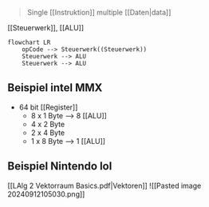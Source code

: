 > Single [[Instruktion]] multiple [[Daten|data]]

[[Steuerwerk]], [[ALU]]
```mermaid
flowchart LR
	opCode --> Steuerwerk((Steuerwerk))
	Steuerwerk --> ALU
	Steuerwerk --> ALU
```

## Beispiel intel MMX
- 64 bit [[Register]]
	- 8 x 1 Byte --> 8 [[ALU]]
	- 4 x 2 Byte
	- 2 x 4 Byte
	- 1 x 8 Byte --> 1 [[ALU]]

## Beispiel Nintendo lol
[[LAlg 2 Vektorraum Basics.pdf|Vektoren]]
![[Pasted image 20240912105030.png]]
